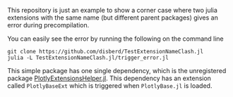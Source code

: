 This repository is just an example to show a corner case where two julia extensions with the same name (but different parent packages) gives an error during precompilation.

You can easily see the error by running the following on the command line
```
git clone https://github.com/disberd/TestExtensionNameClash.jl
julia -L TestExtensionNameClash.jl/trigger_error.jl 
```

This simple package has one single dependency, which is the unregistered package [PlotlyExtensionsHelper.jl](https://github.com/disberd/PlotlyExtensionsHelper.jl). This dependency has an extension called `PlotlyBaseExt` which is triggered when `PlotlyBase.jl` is loaded.
